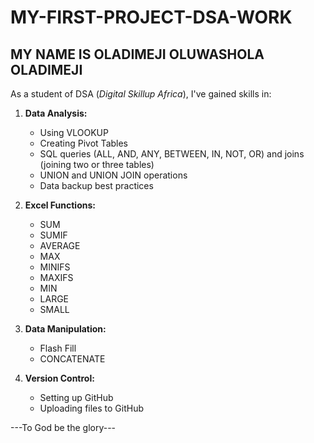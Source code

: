 # MY-FIRST-PROJECT-DSA-WORK

## MY NAME IS OLADIMEJI OLUWASHOLA OLADIMEJI
As a student of DSA (*Digital Skillup Africa*), I've gained skills in:

1. **Data Analysis:**
    - Using VLOOKUP
    - Creating Pivot Tables
    - SQL queries (ALL, AND, ANY, BETWEEN, IN, NOT, OR) and joins (joining two or three tables)
    - UNION and UNION JOIN operations
    - Data backup best practices

2. **Excel Functions:**
    - SUM
    - SUMIF
    - AVERAGE
    - MAX
    - MINIFS
    - MAXIFS
    - MIN
    - LARGE
    - SMALL

3. **Data Manipulation:**
    - Flash Fill
    - CONCATENATE

4. **Version Control:**
    - Setting up GitHub
    - Uploading files to GitHub

---To God be the glory---

